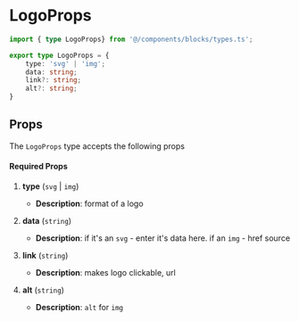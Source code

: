 # LogoProps

```typescript
import { type LogoProps} from '@/components/blocks/types.ts';
```

```typescript
export type LogoProps = {
    type: 'svg' | 'img';
    data: string;
    link?: string;
    alt?: string;
}
```

## Props

The `LogoProps` type accepts the following props

#### Required Props

1. **type** (`svg` | `img`)
    - **Description**: format of a logo

2. **data** (`string`)
    - **Description**: if it's an `svg` - enter it's data here. if an `img` - href source

3. **link** (`string`)
    - **Description**: makes logo clickable, url

4. **alt** (`string`)
    - **Description**: `alt` for `img`